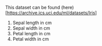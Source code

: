 This dataset can be found (here)[https://archive.ics.uci.edu/ml/datasets/Iris]

1. Sepal length in cm
2. Sepal width in cm
3. Petal length in cm
4. Petal width in cm
